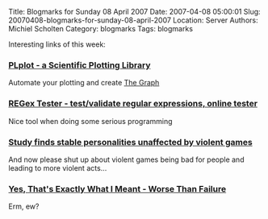 Title: Blogmarks for Sunday 08 April 2007
Date: 2007-04-08 05:00:01
Slug: 20070408-blogmarks-for-sunday-08-april-2007
Location: Server
Authors: Michiel Scholten
Category: blogmarks
Tags: blogmarks

<p>Interesting links of this week:</p>
<h3><a href="http://plplot.sourceforge.net/">PLplot - a Scientific Plotting Library</a></h3>
<p>Automate your plotting and create <a href="http://www.phdcomics.com/comics/archive.php?comicid=41">The Graph</a></p>
<h3><a href="http://www.regextester.com/">REGex Tester - test/validate regular expressions, online tester</a></h3>
<p>Nice tool when doing some serious programming</p>
<h3><a href="http://arstechnica.com/news.ars/post/20070403-study-finds-stable-personalities-unaffected-by-violent-games.html">Study finds stable personalities unaffected by violent games</a></h3>
<p>And now please shut up about violent games being bad for people and leading to more violent acts...</p>
<h3><a href="http://worsethanfailure.com/Articles/Yes,_That_0x27_s_Exactly_What_I_Meant.aspx">Yes, That's Exactly What I Meant - Worse Than Failure</a></h3>
<p>Erm, ew?</p>
